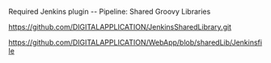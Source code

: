 Required Jenkins plugin -- Pipeline: Shared Groovy Libraries

https://github.com/DIGITALAPPLICATION/JenkinsSharedLibrary.git

https://github.com/DIGITALAPPLICATION/WebApp/blob/sharedLib/Jenkinsfile

